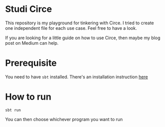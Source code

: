 # Studi Circe

This repository is my playground for tinkering with Circe. I tried to create one
independent file for each use case. Feel free to have a look.

If you are looking for a little guide on how to use Circe, then maybe my
blog post on Medium can help.

# Prerequisite

You need to have `sbt` installed. There's an installation instruction
[here](https://www.scala-sbt.org/1.0/docs/Setup.html)

# How to run

```
sbt run
```

You can then choose whichever program you want to run 
